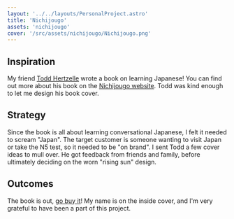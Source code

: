 ```yaml
---
layout: '../../layouts/PersonalProject.astro'
title: 'Nichijougo'
assets: 'nichijougo'
cover: '/src/assets/nichijougo/Nichijougo.png'
---
```


## Inspiration

My friend <a href="https://hertzelle.com" target="_blank">Todd Hertzelle</a> wrote a book on learning Japanese! You can find out more about his book on the <a href="https://nichijougo.com" target="_blank">Nichijougo website</a>. Todd was kind enough to let me design his book cover.

## Strategy

Since the book is all about learning conversational Japanese, I felt it needed to scream "Japan". The target customer is someone wanting to visit Japan or take the N5 test, so it needed to be "on brand". I sent Todd a few cover ideas to mull over. He got feedback from friends and family, before ultimately deciding on the worn "rising sun" design.

## Outcomes

The book is out, <a href="https://www.amazon.com/dp/B0C6C6R8F7?&linkCode=sl1&tag=nichijougo-20&linkId=af98cbf7b80712f812d58ead21b2542e&language=en_US&ref_=as_li_ss_tl" target="_blank">go buy it</a>! My name is on the inside cover, and I'm very grateful to have been a part of this project.
